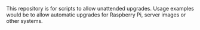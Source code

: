 
This repository is for scripts to allow unattended upgrades. Usage examples would be to allow automatic upgrades for Raspberry Pi, server images or other systems.

